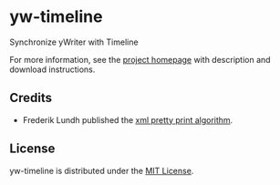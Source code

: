 # yw-timeline
Synchronize yWriter with Timeline

For more information, see the [project homepage](https://peter88213.github.io/yw-timeline) with description and download instructions.

## Credits

- Frederik Lundh published the [xml pretty print algorithm](http://effbot.org/zone/element-lib.htm#prettyprint).


## License

yw-timeline is distributed under the [MIT License](http://www.opensource.org/licenses/mit-license.php).
